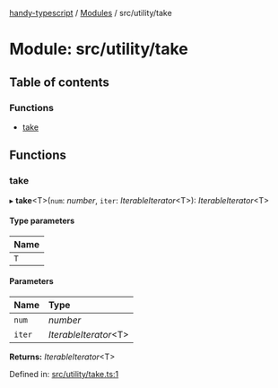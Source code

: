 [handy-typescript](../README.md) / [Modules](../modules.md) / src/utility/take

# Module: src/utility/take

## Table of contents

### Functions

- [take](src_utility_take.md#take)

## Functions

### take

▸ **take**<T\>(`num`: *number*, `iter`: *IterableIterator*<T\>): *IterableIterator*<T\>

#### Type parameters

| Name |
| :------ |
| `T` |

#### Parameters

| Name | Type |
| :------ | :------ |
| `num` | *number* |
| `iter` | *IterableIterator*<T\> |

**Returns:** *IterableIterator*<T\>

Defined in: [src/utility/take.ts:1](https://github.com/robbiemu/handy-typescript/blob/02d2b30/src/utility/take.ts#L1)
